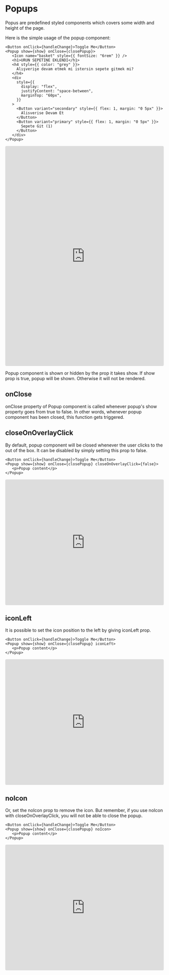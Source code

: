 # Popups
 
Popus are predefined styled components which covers some width and height of the page.
 
Here is the simple usage of the popup component:
 
 ```
<Button onClick={handleChange}>Toggle Me</Button>
<Popup show={show} onClose={closePopup}>
    <Icon name="basket" style={{ fontSize: "6rem" }} />
    <h1>URUN SEPETINE EKLENDI</h1>
    <h4 style={{ color: "grey" }}>
      Alışverişe devam etmek mi istersin sepete gitmek mi?
    </h4>
    <div
      style={{
        display: "flex",
        justifyContent: "space-between",
        marginTop: "60px",
      }}
    >
      <Button variant="secondary" style={{ flex: 1, margin: "0 5px" }}>
        Alisverise Devam Et
      </Button>
      <Button variant="primary" style={{ flex: 1, margin: "0 5px" }}>
        Sepete Git (1)
      </Button>
    </div>
</Popup>
 ```
 
<iframe src="https://codesandbox.io/embed/confident-hertz-yn4x6?fontsize=14" title="confident-hertz-yn4x6" allow="geolocation; microphone; camera; midi; vr; accelerometer; gyroscope; payment; ambient-light-sensor; encrypted-media" style="width:100%; height:700px; border:0; border-radius: 4px; overflow:hidden;" sandbox="allow-modals allow-forms allow-popups allow-scripts allow-same-origin"></iframe>
 
Popup component is shown or hidden by the prop it takes show. If show prop is true, popup will be shown. Otherwise it will not be rendered.

## onClose
onClose property of Popup component is called whenever popup's show property goes from true to false. In other words, whenever popup component has been closed, this function gets triggered.

## closeOnOverlayClick
By default, popup component will be closed whenever the user clicks to the out of the box. It can be disabled by simply setting this prop to false.
 ```
<Button onClick={handleChange}>Toggle Me</Button>
<Popup show={show} onClose={closePopup} closeOnOverlayClick={false}>
    <p>Popup content</p>
</Popup>
 ```
 
<iframe src="https://codesandbox.io/embed/boring-firefly-0pp0b?fontsize=14" title="boring-firefly-0pp0b" allow="geolocation; microphone; camera; midi; vr; accelerometer; gyroscope; payment; ambient-light-sensor; encrypted-media" style="width:100%; height:400px; border:0; border-radius: 4px; overflow:hidden;" sandbox="allow-modals allow-forms allow-popups allow-scripts allow-same-origin"></iframe>

## iconLeft
It is possible to set the icon position to the left by giving iconLeft prop.
 ```
<Button onClick={handleChange}>Toggle Me</Button>
<Popup show={show} onClose={closePopup} iconLeft>
    <p>Popup content</p>
</Popup>
 ```
 
<iframe src="https://codesandbox.io/embed/crazy-yonath-j1bpk?fontsize=14" title="crazy-yonath-j1bpk" allow="geolocation; microphone; camera; midi; vr; accelerometer; gyroscope; payment; ambient-light-sensor; encrypted-media" style="width:100%; height:400px; border:0; border-radius: 4px; overflow:hidden;" sandbox="allow-modals allow-forms allow-popups allow-scripts allow-same-origin"></iframe>

## noIcon
Or, set the noIcon prop to remove the icon. But remember, if you use noIcon with closeOnOverlayClick, you will not be able to close the popup.
 ```
<Button onClick={handleChange}>Toggle Me</Button>
<Popup show={show} onClose={closePopup} noIcon>
    <p>Popup content</p>
</Popup>
 ```
 
<iframe src="https://codesandbox.io/embed/crazy-yonath-j1bpk?fontsize=14" title="crazy-yonath-j1bpk" allow="geolocation; microphone; camera; midi; vr; accelerometer; gyroscope; payment; ambient-light-sensor; encrypted-media" style="width:100%; height:400px; border:0; border-radius: 4px; overflow:hidden;" sandbox="allow-modals allow-forms allow-popups allow-scripts allow-same-origin"></iframe>
